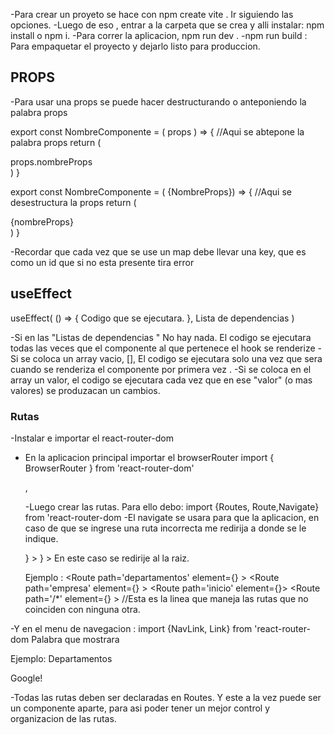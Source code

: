 -Para crear un proyeto se hace con npm create vite . Ir siguiendo las opciones.
-Luego de eso , entrar a la carpeta que se crea y alli instalar: npm install o npm i.
-Para correr la aplicacion, npm run dev .
-npm run build : Para empaquetar el proyecto y dejarlo listo para produccion.

## PROPS

-Para usar una props se puede hacer destructurando o anteponiendo la palabra props

export const NombreComponente = ( props ) => { //Aqui se abtepone la palabra props
return (

<div> props.nombreProps </div>
)
}

export const NombreComponente = ( {NombreProps}) => { //Aqui se desestructura la props
return (

<div> {nombreProps} </div>
)
}

-Recordar que cada vez que se use un map debe llevar una key, que es como un id que si no esta presente tira error

## useEffect

useEffect( () => {
Codigo que se ejecutara.
}, Lista de dependencias )

-Si en las "Listas de dependencias " No hay nada. El codigo se ejecutara todas las veces que el componente al que pertenece el hook se renderize
-Si se coloca un array vacio, [], El codigo se ejecutara solo una vez que sera cuando se renderiza el componente por primera vez .
-Si se coloca en el array un valor, el codigo se ejecutara cada vez que en ese "valor" (o mas valores) se produzacan un cambios.

### Rutas

-Instalar e importar el react-router-dom

- En la aplicacion principal importar el browserRouter
  import { BrowserRouter } from 'react-router-dom'

    <BrowserRouter >
     <StrictMode>
         <App />
     </StrictMode>
   </BrowserRouter>,

  -Luego crear las rutas. Para ello debo: import {Routes, Route,Navigate} from 'react-router-dom
  -El navigate se usara para que la aplicacion, en caso de que se ingrese una ruta incorrecta me redirija a donde se le indique.

     <Routes>
         <Route path='palabra_que_referenciara' element= { <NombreComponente/> } > </Route>  
         <Route path='/*' element={ <Navigate to='/' /> } ></Route> En este caso se redirije al la raiz.
     </Routes>

  Ejemplo :
  <Routes>
    <Route path='/' element='' ></Route>
    <Route path='departamentos' element={<Departamentos />} > </Route>
    <Route path='empresa' element={<Empresa />} ></Route>
    <Route path='inicio' element={<Inicio />}></Route>
    <Route path='/*' element={<Navigate to='/' />} ></Route> //Esta es la linea que maneja las rutas que no coinciden con ninguna otra.
  </Routes>

-Y en el menu de navegacion : import {NavLink, Link} from 'react-router-dom
  <NavLink to='lugarDondeLlevara'> Palabra que mostrara </NavLink>
  
  Ejemplo:
   <NavLink to="departamentos" > Departamentos </NavLink>
   <Link to="http://www.google.com" > Google! </Link>

  -Todas las rutas deben ser declaradas en Routes. Y este a la vez puede ser un componente aparte, para asi poder tener un mejor control y organizacion de las rutas. 